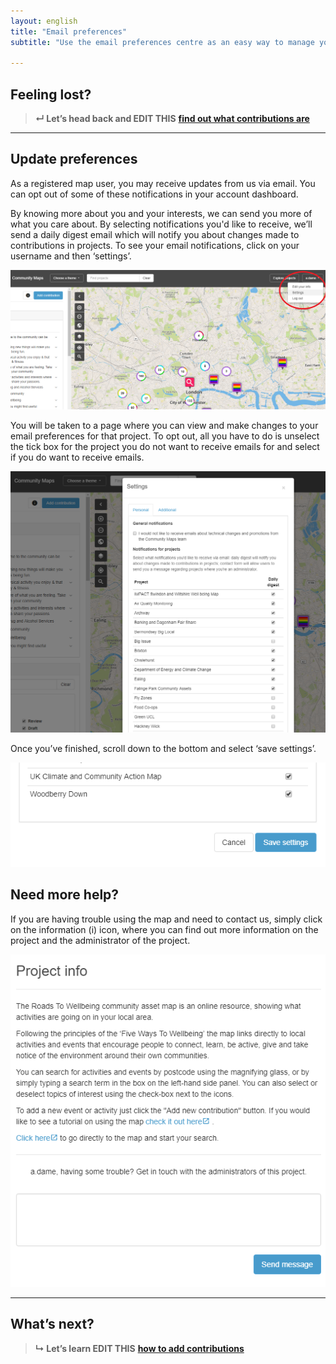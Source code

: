 ```yaml
---
layout: english
title: "Email preferences"
subtitle: "Use the email preferences centre as an easy way to manage your email and control what you receive."

---
```


## Feeling lost?

> **&#8629; Let’s head back and EDIT THIS** [**find out what contributions are**](overview-of-contributions.html)

---

## Update preferences

As a registered map user, you may receive updates from us via email. You can opt out of some of these notifications in your account dashboard.

By knowing more about you and your interests, we can send you more of what you care about. By selecting notifications you'd like to receive, we’ll send a daily digest email which will notify you about changes made to contributions in projects. To see your email notifications, click on your username and then ‘settings’.

![manage-email](/images/manage-email.png)

You will be taken to a page where you can view and make changes to your email preferences for that project. To opt out, all you have to do is unselect the tick box for the project you do not want to receive emails for and select if you do want to receive emails.

![manage-email-preferences](/images/manage-email-preferences.png)

Once you’ve finished, scroll down to the bottom and select ‘save settings’. 

![save-email-preferences](/images/save-email-preferences.png)


## Need more help?

If you are having trouble using the map and need to contact us, simply click on the information (i) icon, where you can find out more information on the project and the administrator of the project.

![need-more-help](/images/need-more-help.png)

---

## What’s next?

> **&#8627; Let’s learn EDIT THIS** [**how to add contributions**](add-new-contribution.html)
